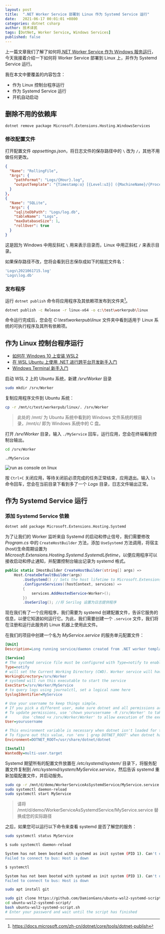 ```yaml
---
layout: post
title:  ".NET Worker Service 部署到 Linux 作为 Systemd Service 运行"
date:   2021-06-17 00:01:01 +0800
categories: dotnet csharp
author: 技术译民
tags: [DotNet, Worker Service, Windows Services]
published: false
---
```


上一篇文章我们了解了如何将[.NET Worker Service 作为 Windows 服务运行](https://ittranslator.cn/dotnet/csharp/2021/06/17/worker-service-as-windows-services.html)，今天我接着介绍一下如何将 Worker Service 部署到 Linux 上，并作为 Systemd Service 运行。

<!-- 我曾经在[前面一篇文章的总结](https://ittranslator.cn/dotnet/csharp/2021/05/17/worker-service-gracefully-shutdown.html)中提到过*可以使用 **sc.exe** 实用工具将 Worker Service 安装为 Windows 服务运行*，本文中我就来具体阐述一下如何实现它。 -->

我在本文中要覆盖的内容包含：

- 作为 Linux 控制台程序运行
- 作为 Systemd Service 运行
- 开机自动启动

## 删除不用的依赖库

```bash
dotnet remove package Microsoft.Extensions.Hosting.WindowsServices
```

### 修改配置文件

打开配置文件 *appsettings.json*，将日志文件的保存路径中的 `\` 改为 `/`，其他不用做任何更改。

```json
{
  "Name": "RollingFile",
  "Args": {
    "pathFormat": "Logs/{Hour}.log",
    "outputTemplate": "{Timestamp:o} [{Level:u3}] ({MachineName}/{ProcessId}/{ProcessName}/{ThreadId}) {Message}{NewLine}{Exception}"
  }
},
{
  "Name": "SQLite",
  "Args": {
    "sqliteDbPath": "Logs/log.db",
    "tableName": "Logs",
    "maxDatabaseSize": 1,
    "rollOver": true
  }
}
```

这是因为 Windows 中用反斜杠 `\` 用来表示目录而，Linux 中用正斜杠 `/` 来表示目录。

如果保存路径不改，您将会看到日志保存成如下的尴尬文件名：

```bash
'Logs\2021061715.log'
'Logs\log.db'
```

### 发布程序

运行 `dotnet publish` 命令将应用程序及其依赖项发布到文件夹[^publish]。

[^publish]: <https://docs.microsoft.com/zh-cn/dotnet/core/tools/dotnet-publish>

```bash
dotnet publish -c Release -r linux-x64 -o c:\test\workerpub\linux
```

命令运行完成后，您会在 *C:\test\workerpub\linux* 文件夹中看到适用于 Linux 系统的可执行程序及其所有依赖项。

## 作为 Linux 控制台程序运行

- [如何在 Windows 10 上安装 WSL2](https://ittranslator.cn/os/2020/12/14/how-to-install-wsl2-on-windows-10.html)
- [在 WSL Ubuntu 上使用 .NET 进行跨平台开发新手入门](https://ittranslator.cn/os/2020/12/28/creating-cross-platform-applications-with-net-on-ubuntu-on-wsl.html)
- [Windows Terminal 新手入门](https://ittranslator.cn/os/2020/12/31/getting-started-with-windows-terminal.html)

启动 WSL 2 上的 Ubuntu 系统，新建 */srv/Worker* 目录

```bash
sudo mkdir /srv/Worker
```

复制应用程序文件到 Ubuntu 系统：

```bash
cp -r /mnt/c/test/workerpub/linux/. /srv/Worker
```

> 此处的 /mnt/ 为 Ubuntu 系统中看到的 Windows 文件系统的根目录，/mnt/c/ 即为 Windows 系统中的 C 盘。

打开 */srv/Worker* 目录，输入 `./MyService` 回车，运行应用，您会在终端看到控制台输出。

```bash
cd /srv/Worker

./MyService
```

![run as console on linux](https://ittranslator.cn/assets/images/202106/linux-run-as-console.png)

按 `Ctrl+C` 关闭应用，等待关闭前必须完成的任务正常结束，应用退出。输入 `ls` 命令回车，您会在当前目录下看到多了一个 *Logs* 目录，日志文件输出正常。

## 作为 Systemd Service 运行

### 添加 Systemd Service 依赖

```bash
dotnet add package Microsoft.Extensions.Hosting.Systemd
```

<!-- provides notification messages for application started and stopping, and configures console logging to the systemd format.
并将控制台日志记录配置为systemd格式。
并将控制台日志配置为 systemd 格式。
https://www.freedesktop.org/software/systemd/man/systemd.service.html
 -->

为了让我们的 Worker 监听来自 Systemd 的启动和停止信号，我们需要修改 *Program.cs* 中的 `CreateHostBuilder` 方法，添加 `UseSystemd` 方法调用，将宿主(host)生命周期设置为 *Microsoft.Extensions.Hosting.Systemd.SystemdLifetime*，以便应用程序可以接收启动和停止通知，并配置控制台输出记录为 systemd 格式。

```csharp
public static IHostBuilder CreateHostBuilder(string[] args) =>
    Host.CreateDefaultBuilder(args)
        .UseSystemd() // Sets the host lifetime to Microsoft.Extensions.Hosting.Systemd.SystemdLifetime...
        .ConfigureServices((hostContext, services) =>
        {
            services.AddHostedService<Worker>();
        })
        .UseSerilog(); //将 Serilog 设置为日志提供程序
```

现在我们有了一个应用程序，我们需要为 systemd 创建配置文件，告诉它服务的信息，以便它知道如何运行它。为此，我们需要创建一个 `.service` 文件，我们将在注册和运行此服务的 Linux 机器上使用此文件。

在我们的项目中创建一个名为 *MyService.service* 的服务单元配置文件：

```ini
[Unit]
Description=Long running service/daemon created from .NET worker template

[Service]
# The systemd service file must be configured with Type=notify to enable notifications.
Type=notify
# will set the Current Working Directory (CWD). Worker service will have issues without this setting
WorkingDirectory=/srv/Worker
# systemd will run this executable to start the service
ExecStart=/srv/Worker/MyService
# to query logs using journalctl, set a logical name here  
SyslogIdentifier=MyService

# Use your username to keep things simple.
# If you pick a different user, make sure dotnet and all permissions are set correctly to run the app
# To update permissions, use 'chown yourusername -R /srv/Worker' to take ownership of the folder and files,
#       Use 'chmod +x /srv/Worker/Worker' to allow execution of the executable file
User=yourusername

# This environment variable is necessary when dotnet isn't loaded for the specified user.
# To figure out this value, run 'env | grep DOTNET_ROOT' when dotnet has been loaded into your shell.
Environment=DOTNET_ROOT=/usr/share/dotnet/dotnet

[Install]
WantedBy=multi-user.target
```

<!-- 这个文件需要存在于 /etc/systemd/system/ 目录中，在我们的例子中是 /etc/systemd/system/testapp.service。 通过指定 Type=notify，应用程序可以在主机启动/停止时通知 systemd。 一旦文件存在于目录中，请为 systemd 运行以下命令以使用 systemctl 命令加载新的配置文件，这是您与 systemd 交互的方式：

This file needs to exist in the /etc/systemd/system/ directory, /etc/systemd/system/testapp.service in our case. By specifying Type=notify an application can notify systemd when the host has started/is stopping. Once the file exists in the directory run the following for systemd to load the new configuration file using the systemctl command which is how you interact with systemd: -->

Systemd 期望所有的配置文件放置在 */etc/systemd/system/* 目录下，将服务配置文件复制到 */etc/systemd/system/MyService.service*，然后告诉 systemd 重新加载配置文件，并启动服务。
 <!-- all configuration files to be put under '/etc/systemd/system/'. Copy the service configuration file to '/etc/systemd/system/HelloWorld.service'. Then tell systemd to reload the configuration files, and start the service.

Systemd 期望所有配置文件都放在“/etc/systemd/system/”下。 将服务配置文件复制到'/etc/systemd/system/HelloWorld.service'。 然后告诉 systemd 重新加载配置文件，并启动服务。 

sudo cp -r /mnt/d/Git/Github/it/WorkerServiceAsSystemdService/MyService.service /etc/systemd/system/
-->

```bash
sudo cp -r /mnt/d/demo/WorkerServiceAsSystemdService/MyService.service /etc/systemd/system/
sudo systemctl daemon-reload
sudo systemctl start MyService
```

> 请将  /mnt/d/demo/WorkerServiceAsSystemdService/MyService.service 替换成您的实际路径

之后，如果您可以运行以下命令来查看 systemd 是否了解您的服务：

```bash
sudo systemctl status MyService
```

```bash
$ sudo systemctl daemon-reload

System has not been booted with systemd as init system (PID 1). Can't operate.
Failed to connect to bus: Host is down
```

```bash
$ systemctl

System has not been booted with systemd as init system (PID 1). Can't operate.
Failed to connect to bus: Host is down
```

<!-- 
sudo systemctl daemon-reload

System has not been booted with systemd as init system (PID 1). Can't operate.
Failed to connect to bus: Host is down

https://github.com/DamionGans/ubuntu-wsl2-systemd-script 

https://www.cyberciti.biz/faq/howto-reboot-linux/

https://stackoverflow.com/questions/48407070/wsl-ubuntu-hangs-how-to-restart

https://superuser.com/questions/1126721/rebooting-ubuntu-on-windows-without-rebooting-windows

-->

```bash
sudo apt install git
```

```bash
sudo git clone https://github.com/DamionGans/ubuntu-wsl2-systemd-script.git
cd ubuntu-wsl2-systemd-script/
bash ubuntu-wsl2-systemd-script.sh
# Enter your password and wait until the script has finished
```
